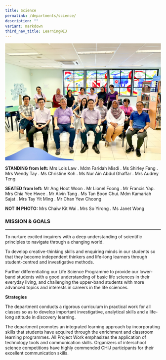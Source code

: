 ```yaml
---
title: Science
permalink: /departments/science/
description: ""
variant: markdown
third_nav_title: Learning@IJ
---
```

![](/images/Dept/10_Science.jpg)

**STANDING from left:** Mrs Lois Law . Mdm Faridah Misdi . Ms Shirley Fang . Mrs Wendy Tay .
Ms Christine Koh . Ms Nur Ain Abdul Ghaffar . Mrs Audrey Teng

**SEATED from left:** Mr Ang Hoot Woon . Mr Lionel Foong . Mr Francis Yap. Mrs Chia Yee Hwee . Mr Alvin Tang . Ms Tan Boon Chui. Mdm Kamariah Sajat . Mrs Tay Yit Ming . Mr Chan Yew Choong

**NOT IN PHOTO:** Mrs Chaiw Kit Wai . Mrs So Yirong . Ms Janet Wong
### MISSION & GOALS

* * *

  

To nurture excited inquirers with a deep understanding of scientific principles to navigate through a changing world.

To develop creative-thinking skills and enquiring minds in our students so that they become independent thinkers and life-long learners through student-centred and investigative methods.

Further differentiating our Life Science Programme to provide our lower-band students with a good understanding of basic life sciences in their everyday living, and challenging the upper-band students with more advanced topics and interests in careers in the life sciences.
  

**Strategies**

The department conducts a rigorous curriculum in practical work for all classes so as to develop important investigative, analytical skills and a life-long attitude in discovery learning.

The department promotes an integrated learning approach by incorporating skills that students have acquired through the enrichment and classroom learning programmes. All Project Work emphasizes the application of technology tools and communication skills. Organizers of interschool science competitions have highly commended CHIJ participants for their excellent communication skills.
